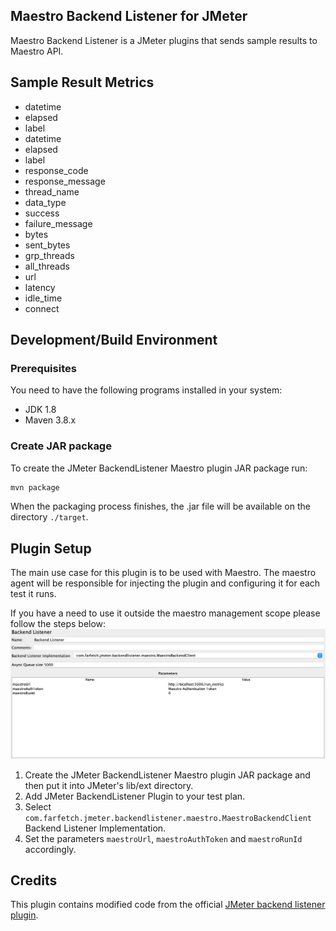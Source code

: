 Maestro Backend Listener for JMeter
----
Maestro Backend Listener is a JMeter plugins that sends sample results to Maestro API.


## Sample Result Metrics

- datetime
- elapsed
- label
- datetime
- elapsed
- label
- response_code
- response_message
- thread_name
- data_type
- success
- failure_message
- bytes
- sent_bytes
- grp_threads
- all_threads
- url
- latency
- idle_time
- connect


## Development/Build Environment
### Prerequisites
You need to have the following programs installed in your system:

- JDK 1.8
- Maven 3.8.x


### Create JAR package

To create the JMeter BackendListener Maestro plugin JAR package run:

```bash
mvn package
```

When the packaging process finishes, the .jar file will be available on the directory `./target`.


## Plugin Setup
The main use case for this plugin is to be used with Maestro. The maestro agent will be responsible for injecting the plugin and configuring it for each test it runs. 

If you have a need to use it outside the maestro management scope please follow the steps below:
![JMeter backendlistener maestro window](./docs/img/jmeterbackendlistenermaestrowindow.png)

1. Create the JMeter BackendListener Maestro plugin JAR package and then put it into JMeter's lib/ext directory.
2. Add JMeter BackendListener Plugin to your test plan.
3. Select `com.farfetch.jmeter.backendlistener.maestro.MaestroBackendClient` Backend Listener Implementation.
4. Set the parameters `maestroUrl`, `maestroAuthToken` and `maestroRunId` accordingly.


## Credits
This plugin contains modified code from the official [JMeter backend listener plugin](
https://github.com/apache/jmeter/blob/master/src/components/src/main/java/org/apache/jmeter/visualizers/backend/influxdb/).
